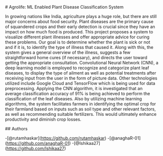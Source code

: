 \# Agrolife: ML Enabled Plant Disease Classification System

In growing nations like India, agriculture plays a huge role, but there
are still major concerns about food security. Plant diseases are the
primary cause of squandered crops and their early detection is crucial
since they have an impact on how much food is produced. This project
proposes a system to visualize different plant illnesses and offer
appropriate advice for curing these problems. Our goal is to determine
whether the plant is sick or not and if it is, to identify the type of
illness that caused it. Along with this, the system gives a general
overview of the illness, suggests a few straightforward home cures (if
necessary), and directs the user toward getting the appropriate
consultation. Convolutional Neural Network (CNN), a deep learning model
is employed to recognize and categorize plant leaf diseases, to display
the type of ailment as well as potential treatments after receiving
input from the user in the form of picture data. Other technologies
utilized include Google Cloud and TensorFlow which is being used for
data preprocessing. Applying the CNN algorithm, it is investigated that
an average classification accuracy of 91% is being achieved to perform
the classification of the leaf diseases. Also by utilizing machine
learning algorithms, the system facilitates farmers in identifying the
optimal crop for their farmland based on inputs such as soil type and
other relevant factors, as well as recommending suitable fertilizers.
This would ultimately enhance productivity and diminish crop losses.

\## Authors

\-[@rutamhaskar\](https://github.com/rutamhaskar)
\-[@anaghaR-01\](https://github.com/anaghaR-01) 
\-[@Ishikaa27\](https://github.com/Ishikaa27)
